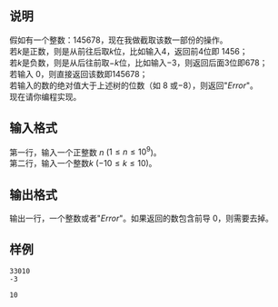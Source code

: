 <h2>说明</h2>

假如有一个整数：$145678$，现在我做截取该数一部份的操作。<br />
若$k$是正数，则是从前往后取$k$位，比如输入$4$，返回前$4$位即 $1456$；<br />
若$k$是负数，则是从后往前取$−k$位，比如输入$-3$，则返回后面$3$位即$678$；<br />
若输入 $0$，则直接返回该数即$145678$；<br />
若输入的数的绝对值大于上述树的位数（如 $8$ 或$−8$），则返回"$Error$"。<br />
现在请你编程实现。
<h2>输入格式</h2>

第一行，输入一个正整数 $n$ ($1≤n≤10^9$)。<br>第二行，输入一个整数$k$ ($−10≤k≤10$)。

<h2>输出格式</h2>

输出一行，一个整数或者"$Error$"。如果返回的数包含前导 $0$，则需要去掉。

<h2>样例</h2>
<pre><code class="language-input1">33010
-3</code></pre><pre><code class="language-output1">10</code></pre>
